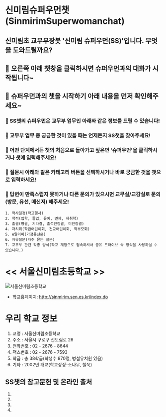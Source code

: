 # 신미림슈퍼우먼챗(SinmirimSuperwomanchat)

## 신미림초 교무부장봇 '**신미림 슈퍼우먼(SS)**'입니다. 무엇을 도와드릴까요? 

##  👸 오른쪽 아래 챗창을 클릭하시면 슈퍼우먼과의 대화가 시작됩니다~ 
##  👸 슈퍼우먼과의 챗을 시작하기 아래 내용을 먼저 확인해주세요~

  ### 🎯 SS챗의 슈퍼우먼은 교무부 업무인 아래와 같은 정보를 드릴 수 있습니다! 
  ### 🎯 교무부 업무 중 궁금한 것이 있을 때는 언제든지 **SS챗**을 찾아주세요!
  ### 🎯 어떤 단계에서든 챗의 처음으로 돌아가고 싶은면 '슈퍼우먼'을 클릭하시거나 챗에 입력해주세요!
  ### 🎯 질문시 아래와 같은 카테고리 버튼을 선택하시거나 바로 궁금한 것을 챗으로 입력하세요! 
  ### 💎 답변이 만족스럽지 못하거나 다른 문의가 있으시면 교무실/교감실로 문의(방문, 유선, 메신저) 해주세요!

    1. 학사일정(학교행사)
    2. 학적(입학, 졸업, 유예, 면제, 재취학)
    3. 출결(병결, 기타결, 출석인정결, 미인정결)
    4. 자치회(학급어린이회, 전교어린이회, 학부모회)
    5. e알리미(가정통신문)
    6. 자유질문(자주 묻는 질문)
    7. 교무부 관련 각종 양식(학교 계정으로 접속하셔서 공유 드라이브 속 양식을 사용하실 수 있습니다.)

# << 서울신미림초등학교 >>

![서울신미림초등학교](https://user-images.githubusercontent.com/81283008/118608543-c3cfa280-b7f4-11eb-8098-00584081914d.JPG)
* 학교홈페이지: <http://sinmirim.sen.es.kr/index.do>


# 우리 학교 정보

1. 교명 : 서울신미림초등학교
2. 주소 : 서울시 구로구 신도림로 26
3. 전화번호 : 02 - 2676 - 8644
4. 팩스번호 : 02 - 2676 - 7593
5. 학급 : 총 38학급(학생수 870명, 병설유치원 있음)
6. 기타 : 2002년 개교(학교상징-소나무, 철쭉)


## SS챗의 참고문헌 및 온라인 출처

1. 
2. 
3. 
4. 
